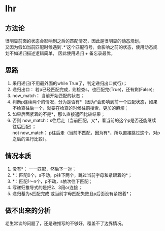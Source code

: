 # lhr
## 方法论
很明显前面的状态会影响到之后的匹配情况，因此是很明显的动态规划，  
又因为假如当前匹配时候遇到'.*'这个匹配符号，会影响之前的状态，使用动态规划不如递归描述逻辑简单，
因此使用递归 + 备忘录最优。

## 思路
1. 采用递归(不用最外面的while True了，判定递归出口就行)；
2. 递归出口： 若p已经匹配完成，则检查s，也匹配完(True)，还有剩(False);
3. now_match： 当前开始匹配的状态；
4. 判断p连续两个的情况，分为是否有*（因为*会影响到前一个匹配状态，如果不检查往后一个，就要在检查的时候往前搜索，更加的麻烦；
5. 如果后面紧着的不是*，那么直接返回比较结果；
6. 否则 now_match：s往后走（当前匹配，又*，看当前的这个p是否还能继续往后匹配）；  
not now_match： p往后走（当前不匹配，因为有*，所以直接跳过这个，对p之后的进行比较）。

## 情况本质
1. 没有*： 一一匹配，然后下一对；
2. \*：匹配0个，s不动，p往下两个，跳过当前字母和紧跟着的*；
3. *：匹配1～n个，p不动，s依次往下匹配；
4. 写递归推导式的是把2、3用or连接；
5. 递归基为s匹配完成 或当前字母匹配失败且p后面没有紧跟着*；

## 做不出来的分析
老生常谈的问题了，还是递推写的不够好，覆盖不了边界情况。
